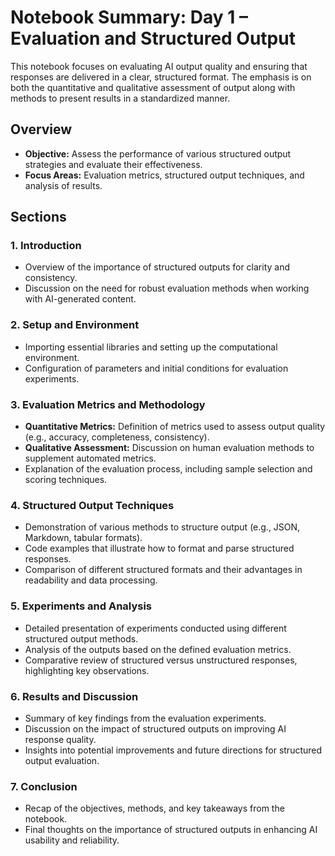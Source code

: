 # Notebook Summary: Day 1 – Evaluation and Structured Output

This notebook focuses on evaluating AI output quality and ensuring that responses are delivered in a clear, structured format. The emphasis is on both the quantitative and qualitative assessment of output along with methods to present results in a standardized manner.

## Overview
- **Objective:** Assess the performance of various structured output strategies and evaluate their effectiveness.
- **Focus Areas:** Evaluation metrics, structured output techniques, and analysis of results.

## Sections

### 1. Introduction
- Overview of the importance of structured outputs for clarity and consistency.
- Discussion on the need for robust evaluation methods when working with AI-generated content.

### 2. Setup and Environment
- Importing essential libraries and setting up the computational environment.
- Configuration of parameters and initial conditions for evaluation experiments.

### 3. Evaluation Metrics and Methodology
- **Quantitative Metrics:** Definition of metrics used to assess output quality (e.g., accuracy, completeness, consistency).
- **Qualitative Assessment:** Discussion on human evaluation methods to supplement automated metrics.
- Explanation of the evaluation process, including sample selection and scoring techniques.

### 4. Structured Output Techniques
- Demonstration of various methods to structure output (e.g., JSON, Markdown, tabular formats).
- Code examples that illustrate how to format and parse structured responses.
- Comparison of different structured formats and their advantages in readability and data processing.

### 5. Experiments and Analysis
- Detailed presentation of experiments conducted using different structured output methods.
- Analysis of the outputs based on the defined evaluation metrics.
- Comparative review of structured versus unstructured responses, highlighting key observations.

### 6. Results and Discussion
- Summary of key findings from the evaluation experiments.
- Discussion on the impact of structured outputs on improving AI response quality.
- Insights into potential improvements and future directions for structured output evaluation.

### 7. Conclusion
- Recap of the objectives, methods, and key takeaways from the notebook.
- Final thoughts on the importance of structured outputs in enhancing AI usability and reliability.

